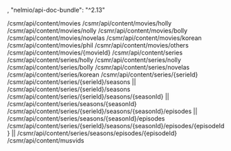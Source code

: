 ,
"nelmio/api-doc-bundle": "^2.13"

/csmr/api/content/movies
/csmr/api/content/movies/holly
/csmr/api/content/movies/nolly
/csmr/api/content/movies/bolly
/csmr/api/content/movies/novelas
/csmr/api/content/movies/korean
/csmr/api/content/movies/phil
/csmr/api/content/movies/others
/csmr/api/content/movies/{movieId}
/csmr/api/content/series
/csmr/api/content/series/holly
/csmr/api/content/series/nolly
/csmr/api/content/series/bolly
/csmr/api/content/series/novelas
/csmr/api/content/series/korean
/csmr/api/content/series/{serieId}
/csmr/api/content/series/{serieId}/seasons    ||    /csmr/api/content/series/{serieId}/seasons
/csmr/api/content/series/{serieId}/seasons/{seasonId}   ||    /csmr/api/content/series/seasons/{seasonId}
/csmr/api/content/series/{serieId}/seasons/{seasonId}/episodes    ||    /csmr/api/content/series/seasons/{seasonId}/episodes
/csmr/api/content/series/{serieId}/seasons/{seasonId}/episodes/{episodeId}  ||  /csmr/api/content/series/seasons/episodes/{episodeId}
/csmr/api/content/musvids
